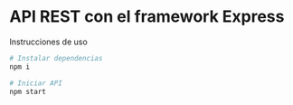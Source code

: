 # API REST con el framework Express

Instrucciones de uso
```bash
# Instalar dependencias
npm i

# Iniciar API
npm start
```